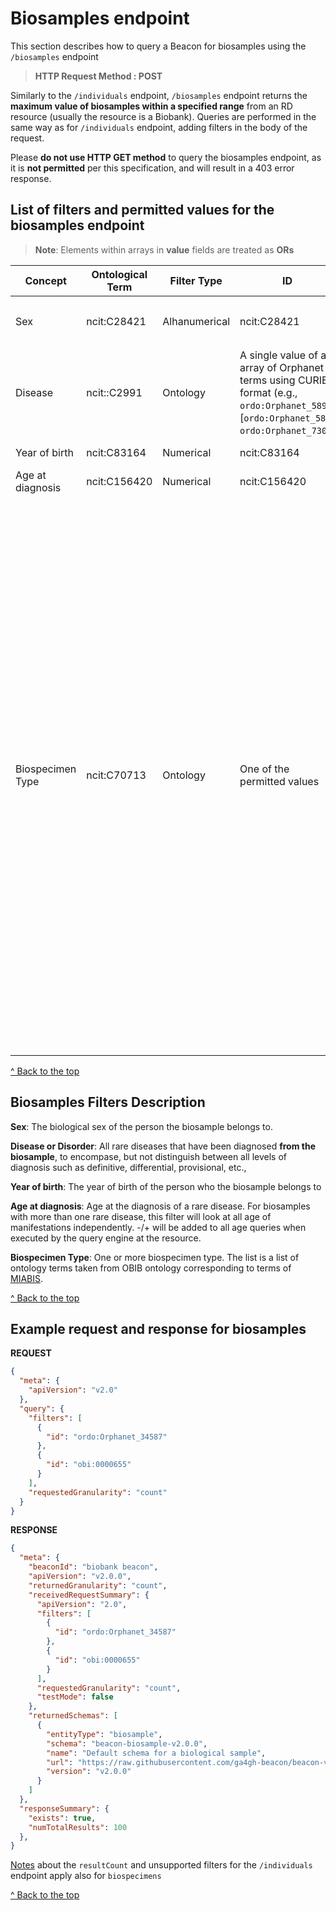 # Biosamples endpoint

This section describes how to query a Beacon for biosamples using the `/biosamples` endpoint

> **HTTP Request Method : POST**

Similarly to the `/individuals` endpoint, `/biosamples` endpoint returns the **__maximum value of biosamples within a specified range__** from an 
RD resource (usually the resource is a Biobank). Queries are performed in the same way as for `/individuals` endpoint, adding filters in the body of the request.

Please **do not use HTTP GET method** to query the biosamples endpoint, as it is **not permitted** per this specification, and will result in a 403 error response.

## List of filters and permitted values for the biosamples endpoint

> **Note**: Elements within arrays in **value** fields are treated as **ORs**

| Concept | Ontological Term | Filter Type | ID | Operator | Permitted Values | 
| ----- | ----- | ----- | ----- | ----- | ----- |
| Sex | ncit:C28421 | Alhanumerical | ncit:C28421 | = | `ncit:C16576`, `ncit:C20197`, `ncit:C124294`, `ncit:C17998` | 
| Disease | ncit::C2991 | Ontology | A single value of an array of Orphanet terms using CURIE format (e.g., `ordo:Orphanet_589`, [`ordo:Orphanet_589`, `ordo:Orphanet_730`]) | NA | Any Orphanet codes in CURIE format
| Year of birth | ncit:C83164 | Numerical | ncit:C83164 | =, &gt;=, &gt;, &lt;=, &lt; | any integer | 
| Age at diagnosis | ncit:C156420 | Numerical | ncit:C156420 | =, &gt;=, &gt;, &lt;=, &lt; | any integer | 
| Biospecimen Type | ncit:C70713 | Ontology | One of the permitted values | NA | `obi:0000655 (blood specimen)`, `obi:0002512 (bone marrow)`,  `obib:0000036 (buffy coat)`, `cl:2000001 (peripheral blood mononuclear cell)`, `obi:0100016 (blood plasma specime)`, `obi:0100017 (blood serum)`, `uberon:0007795 (ascites fluid)`, `obi:0002502 (cerebrospinal fluid)`, `obi:0002507 (saliva)`, `obi:0002503 (feces)`, `obi:0000651 (urine)`, `obi:0002599 (swab)`, `obi:2000009 (bodily fluid specimen)`, `obi:1200000 (FFPE specimen)`, `obi:0000922 (frozen specimen)`, `obi:0001472 (specimen with known storage state)`, `obi:0001051 (DNA extract)`, `obi:0000880 (RNA extract)`, `obi:0001479 (specimen from organism)` |

[ ^ Back to the top](#top)

## Biosamples Filters Description

**Sex**: The biological sex of the person the biosample belongs to.

**Disease or Disorder**: All rare diseases that have been diagnosed **from the biosample**, to encompase, but not distinguish between all levels of diagnosis such as definitive, differential, provisional, etc.,

**Year of birth**: The year of birth of the person who the biosample belongs to

**Age at diagnosis**: Age at the diagnosis of a rare disease. For biosamples with more than one rare disease, this filter will look at all age of manifestations independently. -/+ will be added to all age queries when executed by the query engine at the resource.

**Biospecimen Type**: One or more biospecimen type. The list is a list of ontology terms taken from OBIB ontology corresponding to terms of [MIABIS](https://github.com/BBMRI-ERIC/miabis).

[ ^ Back to the top](#top)

## Example request and response for biosamples

**REQUEST**

```JSON
{
  "meta": {
    "apiVersion": "v2.0"
  },
  "query": {
    "filters": [
      {
        "id": "ordo:Orphanet_34587"
      },
      {
        "id": "obi:0000655"
      }
    ],
    "requestedGranularity": "count"
  }
}
```

**RESPONSE**

```JSON
{
  "meta": {
    "beaconId": "biobank beacon",
    "apiVersion": "v2.0.0",
    "returnedGranularity": "count",
    "receivedRequestSummary": {
      "apiVersion": "2.0",
      "filters": [
        {
          "id": "ordo:Orphanet_34587"
        },
        {
          "id": "obi:0000655"
        }
      ],
      "requestedGranularity": "count",
      "testMode": false
    },
    "returnedSchemas": [
      {
        "entityType": "biosample",
        "schema": "beacon-biosample-v2.0.0",
        "name": "Default schema for a biological sample",
        "url": "https://raw.githubusercontent.com/ga4gh-beacon/beacon-v2-Models/main/BEACON-V2-Model/biosamples/defaultSchema.json",
        "version": "v2.0.0"
      }
    ]
  },
  "responseSummary": {
    "exists": true,
    "numTotalResults": 100
  },
}
```

[Notes](./README.md#-notes-) about the `resultCount` and unsupported filters for the `/individuals` endpoint apply also for `biospecimens`

[ ^ Back to the top](#top)

